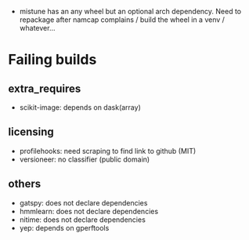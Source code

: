 - mistune has an any wheel but an optional arch dependency.  Need to repackage
  after namcap complains / build the wheel in a venv / whatever...

Failing builds
==============

extra_requires
--------------

- scikit-image: depends on dask(array)

licensing
---------

- profilehooks: need scraping to find link to github (MIT)
- versioneer: no classifier (public domain)

others
------

- gatspy: does not declare dependencies
- hmmlearn: does not declare dependencies
- nitime: does not declare dependencies
- yep: depends on gperftools
